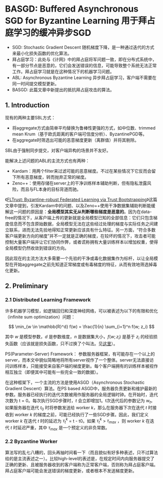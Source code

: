 # BASGD: Buffered Asynchronous SGD for Byzantine Learning 用于拜占庭学习的缓冲异步SGD

- SGD: Stochastic Gradient Descent 随机梯度下降，是一种通过迭代的方式来最小化损失函数的优化算法。
- 拜占庭学习：此处与《计网》中的拜占庭将军问题一致，即在分布式系统中，有一部分节点是恶意的，它们会发送错误的信息，可能导致整个系统无法正常工作。拜占庭学习就是在这种情况下的机器学习问题。
- ABL: Asynchronous Byzantine Learning 异步拜占庭学习，客户端不需要在同一时间提交模型更新。
- BASGD: 此篇文章中新提出的抵抗拜占庭攻击的算法。

## 1. Introduction

现有的两种主要SBL方式：

- 将aggregate方式由简单平均替换为鲁棒性更强的方式，如中位数、trimmed mean Krum（基于欧氏距离的客户端可信度分析）、ByzantinePGD等。
- 在aggregate时筛选出可能的恶意梯度更新（离群值）并将其剔除。

SBL由于强制同步提交，对客户端异构的场景并不友好。

能解决上述问题的ABL的主流方式也有两种：

- Kardam：用两个filter来过滤可能的恶意梯度。不过在某些情况下它反而会留下所有恶意梯度，转而抛弃正常的梯度。
- Zeno++：使用存储在server上的干净训练样本辅助判断，但有隐私泄露风险，而且与FL本身的目标背道而驰。

《[FLTrust: Byzantine-robust Federated Learning via Trust Bootstrapping](https://arxiv.org/pdf/2012.13995v1)》这篇文章中提到，引发Kardam中的问题、以及Zeno++使用干净数据集辅助判断能缓解这一问题的原因是：**全局模型其实无从判断哪些梯度是恶意的**。因为在data-free的情况下，从客户端上传的更新就是全局模型已知的全部信息：它们只包含梯度信息而不包含原始数据，全局模型无法在这些经过处理的梯度与实际任务之间建立联系，进而无法先验地得知正常更新应该具有什么特征。另一方面，“符合多数客户端更新方向的梯度”并不一定就是正确的梯度，在较坏的情况下，攻击者可能控制大量客户端并让它们协同作弊，或者谎称拥有大量训练样本以增加权重，使得全局模型仍然收敛到错误的方向。

因此现在的主流方法大多需要一个先验的干净或毒化数据集作为标杆，以让全局模型在开始aggregate之前先知道正常梯度或有毒梯度的特征，从而有效地筛选掉毒化更新。

## 2. Preliminary

### 2.1 Distributed Learning Framework

许多机器学习模型，如逻辑回归和深度神经网络，可以被表述为以下的有限和优化（infinite sum optimization）问题：

$$
\min_{w \in \mathbb{R}^d} f(w) = \frac{1}{n} \sum_{i=1}^n f(w; z_i)
$$

其中 $w$ 是模型参数，$d$ 是参数维度，$n$ 是数据集大小，$f(w; z_i)$ 是基于 $z_i$ 的经验损失函数（应该就是损失函数，只不过换了个叫法。见[这里](https://www.zhihu.com/question/426518849)）。

PS(Parameter-Server) Framework： 参数服务器框架，有可能存在一个以上的server，而本文中貌似简略地将所有server视作了一个整体。server无法直接访问训练样本，只能接受来自客户端的梯度更新。每个客户端拥有的训练样本被视作相互独立（即便其中可能有一些完全一致的数据）。

在这种框架下，一个主流的方法是使用ASGD（Asynchronous Stochastic Gradient Descent）算法。在PS based ASGD中，服务器负责更新和维护最新的参数。服务器已经执行的迭代次数被用作服务器的全局逻辑时钟。在开始时，迭代次数为 t = 0。每次执行SGD步骤时，$t$ 会立即增加1。t次迭代后的参数记为 $w_t$。如果服务器在迭代 $t_0$ 时将参数发送给 worker $k$，那么在服务器下次在迭代 $t$ 时接收到 worker $k$ 的梯度之前，可能已经执行了一些SGD步骤。因此，我们定义 worker $k$ 在迭代 $t$ 时的延迟为 $\tau_t^k$ = t - t0。如果 $\tau_t^k$ > $\tau_{max}$ ，则 worker $k$ 在迭代 $t$ 时延迟严重，其中 $\tau_{max}$ 是一个预定义的非负常数。

### 2.2 Byzantine Worker

算法写的乱七八糟的，回头再抽时间看一下（而且貌似有好多种表述，只不过算法给的是主流表述之一）。比较high-level的表述是，在规定时间内向服务器提交了正确的更新、且被服务器收到的客户端称为正常客户端，否则称为拜占庭客户端。拜占庭客户端可能会发送错误的梯度更新，或者根本不发送梯度更新。